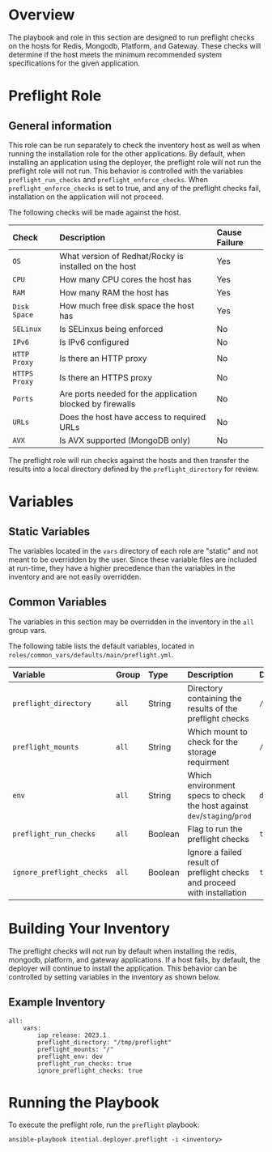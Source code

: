 # Overview

The playbook and role in this section are designed to run preflight checks on the hosts for Redis, Mongodb, Platform, and Gateway. These checks will determine if the host meets the minimum recommended system specifications for the given application.

# Preflight Role

## General information

This role can be run separately to check the inventory host as well as when running the installation role for the other applications. By default, when installing an application using the deployer, the preflight role will not run the preflight role will not run. This behavior is controlled with the variables `preflight_run_checks` and `preflight_enforce_checks`. When `preflight_enforce_checks` is set to true, and any of the preflight checks fail, installation on the application will not proceed.

The following checks will be made against the host. 

| Check | Description | Cause Failure
| :---- | :---------- | :---------- 
| `OS`  | What version of Redhat/Rocky is installed on the host | Yes
| `CPU` | How many CPU cores the host has | Yes
| `RAM` | How many RAM the host has | Yes
| `Disk Space` | How much free disk space the host has | Yes
| `SELinux` | Is SELinxus being enforced | No
| `IPv6` | Is IPv6 configured | No
| `HTTP Proxy` | Is there an HTTP proxy | No
| `HTTPS Proxy` | Is there an HTTPS proxy | No
| `Ports` | Are ports needed for the application blocked by firewalls | No
| `URLs` | Does the host have access to required URLs | No
| `AVX` | Is AVX supported (MongoDB only) | No

The preflight role will run checks against the hosts and then transfer the results into a local directory defined by the `preflight_directory` for review. 

# Variables

## Static Variables

The variables located in the `vars` directory of each role are "static" and not meant to be overridden by the user.  Since these variable files are included at run-time, they have a higher precedence than the variables in the inventory and are not easily overridden.

## Common Variables

The variables in this section may be overridden in the inventory in the `all` group vars.

The following table lists the default variables, located in `roles/common_vars/defaults/main/preflight.yml`.

| Variable | Group | Type | Description | Default Value
| :------- | :---- | :--- | :---------- | :------------
| `preflight_directory` | `all` | String | Directory containing the results of the preflight checks  |`/tmp/preflight`
| `preflight_mounts` | `all` | String | Which mount to check for the storage requirment | `/`
| `env` | `all` | String | Which environment specs to check the host against `dev`/`staging`/`prod`   | `dev`
| `preflight_run_checks` | `all` | Boolean | Flag to run the preflight checks | `true`
| `ignore_preflight_checks` | `all` | Boolean | Ignore a failed result of preflight checks and proceed with installation  | `true`


# Building Your Inventory

The preflight checks will not run by default when installing the redis, mongodb, platform, and gateway applications. If a host fails, by default, the deployer will continue to install the application. This behavior can be controlled by setting variables in the inventory as shown below.

## Example Inventory

```
all:
    vars:
        iap_release: 2023.1
        preflight_directory: "/tmp/preflight"
        preflight_mounts: "/"
        preflight_env: dev
        preflight_run_checks: true
        ignore_preflight_checks: true

```

# Running the Playbook

To execute the preflight role, run the `preflight` playbook:

```
ansible-playbook itential.deployer.preflight -i <inventory>
```
